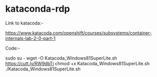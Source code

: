 # kataconda-rdp

Link to katacoda:-

https://www.katacoda.com/openshift/courses/subsystems/container-internals-lab-2-0-part-1

Code:-

sudo su -
wget -O Katacoda_Windows81SuperLite.sh https://cutt.ly/RW9dbTj
chmod +x Katacoda_Windows81SuperLite.sh
./Katacoda_Windows81SuperLite.sh 
